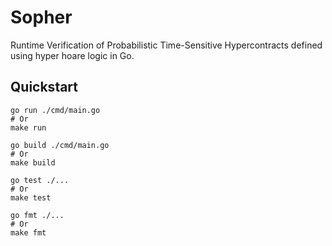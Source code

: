 # Sopher
Runtime Verification of Probabilistic Time-Sensitive Hypercontracts defined using hyper hoare logic in Go.

## Quickstart

```
go run ./cmd/main.go
# Or
make run
```
```
go build ./cmd/main.go
# Or
make build
```
```
go test ./...
# Or
make test
```
```
go fmt ./...
# Or
make fmt
```